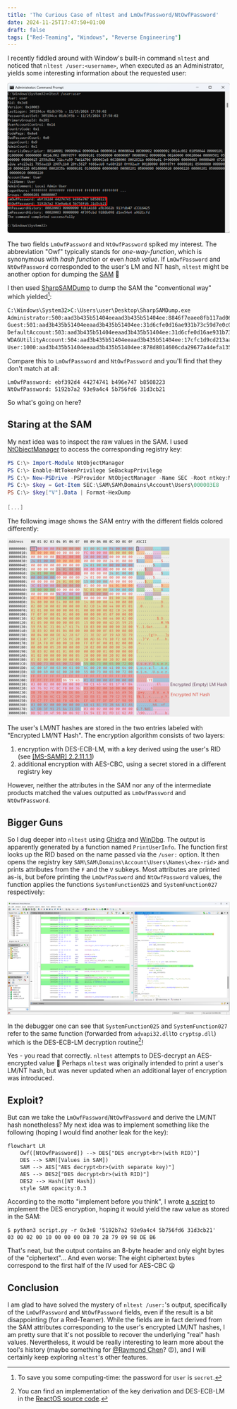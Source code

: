 ```yaml
---
title: 'The Curious Case of nltest and LmOwfPassword/NtOwfPassword'
date: 2024-11-25T17:47:50+01:00
draft: false
tags: ["Red-Teaming", "Windows", "Reverse Engineering"]
---
```


I recently fiddled around with Window's built-in command `nltest` and noticed
that `nltest /user:<username>`, when executed as an Administrator, yields some
interesting information about the requested user:

![Output of nltest](images/nltest.png)

The two fields `LmOwfPassword` and `NtOwfPassword` spiked my interest. The
abbreviation "Owf" typically stands for _one-way-function_, which is synonymous
with _hash function_ or even _hash value_. If `LmOwfPassword` and
`NtOwfPassword` corresponded to the user's LM and NT hash, `nltest` might be
another option for dumping the
[SAM](https://en.wikipedia.org/wiki/Security_Account_Manager) :thinking:

<!-- more -->

I then used [SharpSAMDump](https://github.com/jojonas/SharpSAMDump/) to dump the SAM the "conventional way" which yielded[^secret]:

[^secret]: To save you some computing-time: the password for `User` is `secret`.

```cmd {hl_lines=6}
C:\Windows\System32>C:\Users\user\Desktop\SharpSAMDump.exe
Administrator:500:aad3b435b51404eeaad3b435b51404ee:8846f7eaee8fb117ad06bdd830b7586c:::
Guest:501:aad3b435b51404eeaad3b435b51404ee:31d6cfe0d16ae931b73c59d7e0c089c0:::
DefaultAccount:503:aad3b435b51404eeaad3b435b51404ee:31d6cfe0d16ae931b73c59d7e0c089c0:::
WDAGUtilityAccount:504:aad3b435b51404eeaad3b435b51404ee:17cfc1d9cd213aa80dabb9b18535494d:::
User:1000:aad3b435b51404eeaad3b435b51404ee:878d8014606cda29677a44efa1353fc7:::
```

Compare this to `LmOwfPassword` and `NtOwfPassword` and you'll find that they don't match at all:

```
LmOwfPassword: ebf392d4 44274741 b496e747 b8508223
NtOwfPassword: 5192b7a2 93e9a4c4 5b756fd6 31d3cb21
```

So what's going on here?

## Staring at the SAM

My next idea was to inspect the raw values in the SAM. I used
[NtObjectManager](https://www.powershellgallery.com/packages/NtObjectManager/1.1.32)
to access the corresponding registry key:

```powershell
PS C:\> Import-Module NtObjectManager
PS C:\> Enable-NtTokenPrivilege SeBackupPrivilege
PS C:\> New-PSDrive -PSProvider NtObjectManager -Name SEC -Root ntkey:MACHINE
PS C:\> $key = Get-Item SEC:\SAM\SAM\Domains\Account\Users\000003E8
PS C:\> $key["V"].Data | Format-HexDump

[...]
```

The following image shows the SAM entry with the different fields colored differently:

![SAM entry](images/sam_light.png)

The user's LM/NT hashes are stored in the two entries labeled with "Encrypted
LM/NT Hash". The encryption algorithm consists of two layers:
 1. encryption with DES-ECB-LM, with a key derived using the user's RID (see [[MS-SAMR]
2.2.11.1.1](https://learn.microsoft.com/en-us/openspecs/windows_protocols/ms-samr/a5252e8c-25e7-4616-a375-55ced086b19b))
 2. additional encryption with AES-CBC, using a secret stored in a different registry
    key

However, neither the attributes in the SAM nor any of the intermediate
products matched the values outputted as `LmOwfPassword` and `NtOwfPassword`.

## Bigger Guns

So I dug deeper into `nltest` using [Ghidra](https://ghidra-sre.org/) and
[WinDbg](https://learn.microsoft.com/en-us/windows-hardware/drivers/debugger/).
The output is apparently generated by a function named `PrintUserInfo`. The
function first looks up the RID based on the name passed via the `/user:`
option. It then opens the registry key
`SAM\SAM\Domains\Account\Users\Names\<hex-rid>` and prints attributes from the
`F` and the `V` subkeys. Most attributes are printed as-is, but before printing
the `LmOwfPassword` and `NtOwfPassword` values, the function applies the
functions `SystemFunction025` and `SystemFunction027` respectively:

![The invocations of SystemFunction025 and SystemFunction027 in Ghidra](images/ghidra.png)

In the debugger one can see that `SystemFunction025` and `SystemFunction027`
refer to the same function (forwarded from `advapi32.dll`to `cryptsp.dll`) which
is the DES-ECB-LM decryption routine[^reactos]!

[^reactos]: You can find an implementation of the key derivation and DES-ECB-LM
    in the [ReactOS source
    code](https://doxygen.reactos.org/df/d13/sysfunc_8c_source.html#l00435).

Yes - you read that correctly. `nltest` attempts to DES-decrypt an AES-encrypted
value :facepalm: Perhaps `nltest` was originally intended to print a user's
LM/NT hash, but was never updated when an additional layer of encryption was
introduced.

## Exploit?

But can we take the `LmOwfPassword`/`NtOwfPassword` and derive the LM/NT hash
nonetheless? My next idea was to implement something like the following (hoping
I would find another leak for the key):

```mermaid
flowchart LR
    Owf([NtOwfPassword]) --> DES["DES encrypt<br>(with RID)"]
    DES --> SAM([Values in SAM])
    SAM --> AES["AES decrypt<br>(with separate key)"]
    AES --> DES2["DES decrypt<br>(with RID)"]
    DES2 --> Hash([NT Hash])
    style SAM opacity:0.3
```

According to the motto "implement before you think", I wrote [a
script](script.py) to implement the DES encryption, hoping it would yield the
raw value as stored in the SAM:

```shell-session
$ python3 script.py -r 0x3e8 '5192b7a2 93e9a4c4 5b756fd6 31d3cb21'
03 00 02 00 10 00 00 00 DB 70 2B 79 89 98 DE B6
```

That's neat, but the output contains an 8-byte header and only eight bytes of
the "ciphertext"... And even worse: The eight ciphertext bytes correspond to the
first half of the IV used for AES-CBC :frowning:

## Conclusion

I am glad to have solved the mystery of `nltest /user:`'s output, specifically
of the `LmOwfPassword` and `NtOwfPassword` fields, even if the result is a bit
disappointing (for a Red-Teamer). While the fields are in fact derived from the
SAM attributes corresponding to the user's encrypted LM/NT hashes, I am pretty
sure that it's not possible to recover the underlying "real" hash values.
Nevertheless, it would be really interesting to learn more about the tool's
history (maybe something for [@Raymond
Chen](https://devblogs.microsoft.com/oldnewthing/author/oldnewthing)? :wink:),
and I will certainly keep exploring `nltest`'s other features.

